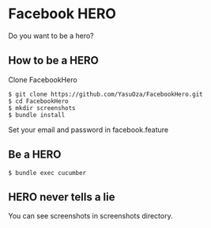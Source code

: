 # Facebook HERO
Do you want to be a hero?

## How to be a HERO

Clone FacebookHero

````shell
$ git clone https://github.com/YasuOza/FacebookHero.git
$ cd FacebookHero
$ mkdir screenshots
$ bundle install
````

Set your email and password in facebook.feature

## Be a HERO

````shell
$ bundle exec cucumber
````

## HERO never tells a lie

You can see screenshots in screenshots directory.
